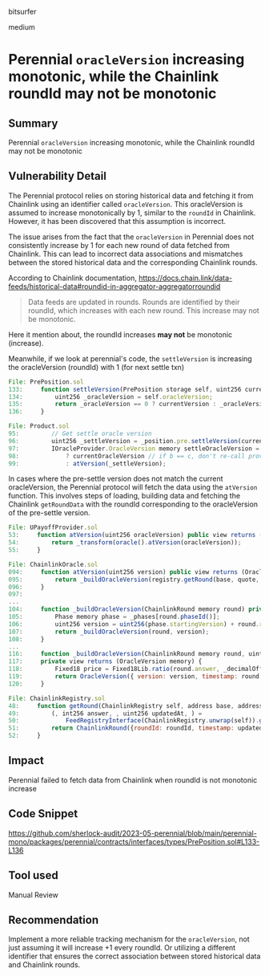 bitsurfer

medium

# Perennial `oracleVersion` increasing monotonic, while the Chainlink roundId may not be monotonic

## Summary

Perennial `oracleVersion` increasing monotonic, while the Chainlink roundId may not be monotonic

## Vulnerability Detail

The Perennial protocol relies on storing historical data and fetching it from Chainlink using an identifier called `oracleVersion`. This oracleVersion is assumed to increase monotonically by 1, similar to the `roundId` in Chainlink. However, it has been discovered that this assumption is incorrect.

The issue arises from the fact that the `oracleVersion` in Perennial does not consistently increase by 1 for each new round of data fetched from Chainlink. This can lead to incorrect data associations and mismatches between the stored historical data and the corresponding Chainlink rounds.

According to Chainlink documentation, https://docs.chain.link/data-feeds/historical-data#roundid-in-aggregator-aggregatorroundid

> Data feeds are updated in rounds. Rounds are identified by their roundId, which increases with each new round. This increase may not be monotonic.

Here it mention about, the roundId increases **may not** be monotonic (increase).

Meanwhile, if we look at perennial's code, the `settleVersion` is increasing the oracleVersion (roundId) with 1 (for next settle txn)

```js
File: PrePosition.sol
133:     function settleVersion(PrePosition storage self, uint256 currentVersion) internal view returns (uint256) {
134:         uint256 _oracleVersion = self.oracleVersion;
135:         return _oracleVersion == 0 ? currentVersion : _oracleVersion + 1;
136:     }

File: Product.sol
95:         // Get settle oracle version
96:         uint256 _settleVersion = _position.pre.settleVersion(currentOracleVersion.version);
97:         IOracleProvider.OracleVersion memory settleOracleVersion = _settleVersion == currentOracleVersion.version
98:             ? currentOracleVersion // if b == c, don't re-call provider for oracle version
99:             : atVersion(_settleVersion);
```

In cases where the pre-settle version does not match the current oracleVersion, the Perennial protocol will fetch the data using the `atVersion` function. This involves steps of loading, building data and fetching the Chainlink `getRoundData` with the roundId corresponding to the oracleVersion of the pre-settle version.

```js
File: UPayoffProvider.sol
53:     function atVersion(uint256 oracleVersion) public view returns (IOracleProvider.OracleVersion memory) {
54:         return _transform(oracle().atVersion(oracleVersion));
55:     }

File: ChainlinkOracle.sol
094:     function atVersion(uint256 version) public view returns (OracleVersion memory oracleVersion) {
095:         return _buildOracleVersion(registry.getRound(base, quote, _versionToRoundId(version)), version);
096:     }
097:
...
104:     function _buildOracleVersion(ChainlinkRound memory round) private view returns (OracleVersion memory) {
105:         Phase memory phase = _phases[round.phaseId()];
106:         uint256 version = uint256(phase.startingVersion) + round.roundId - uint256(phase.startingRoundId);
107:         return _buildOracleVersion(round, version);
108:     }
...
116:     function _buildOracleVersion(ChainlinkRound memory round, uint256 version)
117:     private view returns (OracleVersion memory) {
118:         Fixed18 price = Fixed18Lib.ratio(round.answer, _decimalOffset);
119:         return OracleVersion({ version: version, timestamp: round.timestamp, price: price });
120:     }

File: ChainlinkRegistry.sol
48:     function getRound(ChainlinkRegistry self, address base, address quote, uint256 roundId) internal view returns (ChainlinkRound memory) {
49:         (, int256 answer, , uint256 updatedAt, ) =
50:             FeedRegistryInterface(ChainlinkRegistry.unwrap(self)).getRoundData(base, quote, uint80(roundId));
51:         return ChainlinkRound({roundId: roundId, timestamp: updatedAt, answer: answer});
52:     }
```

## Impact

Perennial failed to fetch data from Chainlink when roundId is not monotonic increase

## Code Snippet

https://github.com/sherlock-audit/2023-05-perennial/blob/main/perennial-mono/packages/perennial/contracts/interfaces/types/PrePosition.sol#L133-L136

## Tool used

Manual Review

## Recommendation

Implement a more reliable tracking mechanism for the `oracleVersion`, not just assuming it will increase +1 every roundId. Or utilizing a different identifier that ensures the correct association between stored historical data and Chainlink rounds.
